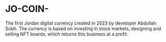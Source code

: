 # JO-COIN-
The first Jordan digital currency created in 2023 by developer Abdullah Sobh. The currency is based on investing in stock markets, designing and selling NFT boards, which returns this business at a profit.
